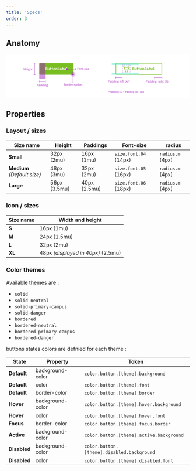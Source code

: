 ```yaml
---
title: 'Specs'
order: 3
---
```


## Anatomy

![presentation-buttons](Buttons-documentation.png)

## Properties

### Layout / sizes

| Size name                   | Height       | Paddings     | Font-size             | radius           |
| --------------------------- | ------------ | ------------ | --------------------- | ---------------- |
| **Small**                   | 32px (2mu)   | 16px (1mu)   | `size.font.04` (14px) | `radius.m` (4px) |
| **Medium** _(Default size)_ | 48px (3mu)   | 32px (2mu)   | `size.font.05` (16px) | `radius.m` (4px) |
| **Large**                   | 56px (3.5mu) | 40px (2.5mu) | `size.font.06` (18px) | `radius.m` (4px) |

### Icon / sizes

| Size name | Width and height                   |
| --------- | ---------------------------------- |
| **S**     | 16px (1mu)                         |
| **M**     | 24px (1.5mu)                       |
| **L**     | 32px (2mu)                         |
| **XL**    | 48px _(displayed in 40px)_ (2.5mu) |

### Color themes

Available themes are :

- `solid`
- `solid-neutral`
- `solid-primary-campus`
- `solid-danger`
- `bordered`
- `bordered-neutral`
- `bordered-primary-campus`
- `bordered-danger`

buttons states colors are defnied for each theme :

| State        | Property         | Token                                      |
| ------------ | ---------------- | ------------------------------------------ |
| **Default**  | background-color | `color.button.[theme].background`          |
| **Default**  | color            | `color.button.[theme].font`                |
| **Default**  | border-color     | `color.button.[theme].border`              |
| **Hover**    | background-color | `color.button.[theme].hover.background`    |
| **Hover**    | color            | `color.button.[theme].hover.font`          |
| **Focus**    | border-color     | `color.button.[theme].focus.border`        |
| **Active**   | background-color | `color.button.[theme].active.background`   |
| **Disabled** | background-color | `color.button.[theme].disabled.background` |
| **Disabled** | color            | `color.button.[theme].disabled.font`       |
